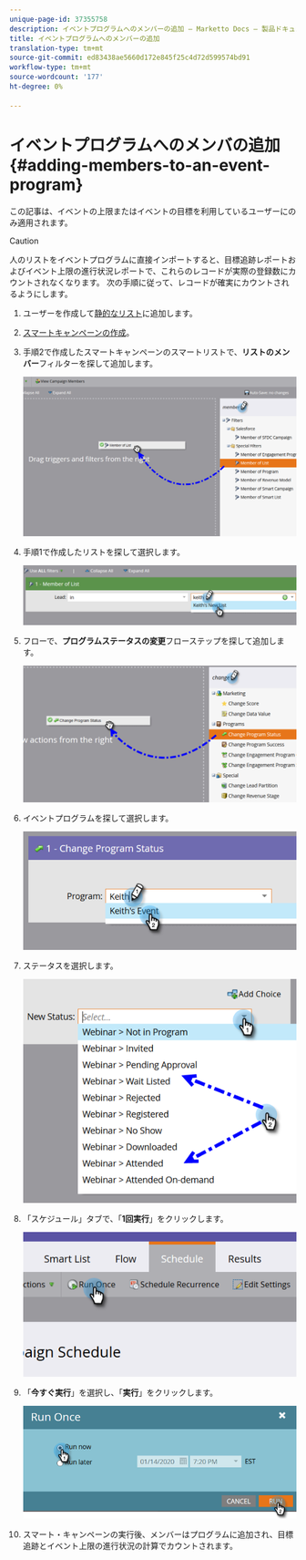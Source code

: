 ```yaml
---
unique-page-id: 37355758
description: イベントプログラムへのメンバーの追加 — Marketto Docs — 製品ドキュメント
title: イベントプログラムへのメンバーの追加
translation-type: tm+mt
source-git-commit: ed83438ae5660d172e845f25c4d72d599574bd91
workflow-type: tm+mt
source-wordcount: '177'
ht-degree: 0%

---
```



# イベントプログラムへのメンバの追加{#adding-members-to-an-event-program}

この記事は、イベントの上限またはイベントの目標を利用しているユーザーにのみ適用されます。

>[!CAUTION]
>
>人のリストをイベントプログラムに直接インポートすると、目標追跡レポートおよびイベント上限の進行状況レポートで、これらのレコードが実際の登録数にカウントされなくなります。 次の手順に従って、レコードが確実にカウントされるようにします。

1. ユーザーを作成して[静的なリスト](/help/marketo/product-docs/core-marketo-concepts/smart-lists-and-static-lists/static-lists/create-a-static-list.md)に追加します。

1. [スマートキャンペーンの作成](/help/marketo/product-docs/core-marketo-concepts/smart-campaigns/creating-a-smart-campaign/create-a-new-smart-campaign.md)。

1. 手順2で作成したスマートキャンペーンのスマートリストで、**リストのメンバー**&#x200B;フィルターを探して追加します。

   ![](assets/three.png)

1. 手順1で作成したリストを探して選択します。

   ![](assets/four.png)

1. フローで、**プログラムステータスの変更**&#x200B;フローステップを探して追加します。

   ![](assets/five.png)

1. イベントプログラムを探して選択します。

   ![](assets/six.png)

1. ステータスを選択します。

   ![](assets/seven.png)

1. 「スケジュール」タブで、「**1回実行**」をクリックします。

   ![](assets/eight.png)

1. 「**今すぐ実行**」を選択し、「**実行**」をクリックします。

   ![](assets/nine.png)

1. スマート・キャンペーンの実行後、メンバーはプログラムに追加され、目標追跡とイベント上限の進行状況の計算でカウントされます。
